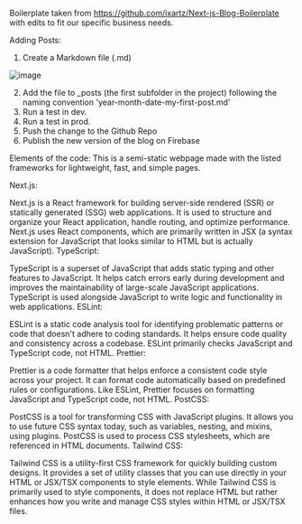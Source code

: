 Boilerplate taken from https://github.com/ixartz/Next-js-Blog-Boilerplate with edits to fit our specific business needs. 

Adding Posts:
1. Create a Markdown file (.md)

![image](https://github.com/cncordance/AGsPersonalBlog/assets/168015665/fe765923-328b-4e06-bd70-2f033b12c1d2)

2. Add the file to _posts (the first subfolder in the project) following the naming convention 'year-month-date-my-first-post.md'
3. Run a test in dev.
4. Run a test in prod. 
5. Push the change to the Github Repo
6. Publish the new version of the blog on Firebase

Elements of the code: 
This is a semi-static webpage made with the listed frameworks for lightweight, fast, and simple pages. 

Next.js:

Next.js is a React framework for building server-side rendered (SSR) or statically generated (SSG) web applications.
It is used to structure and organize your React application, handle routing, and optimize performance.
Next.js uses React components, which are primarily written in JSX (a syntax extension for JavaScript that looks similar to HTML but is actually JavaScript).
TypeScript:

TypeScript is a superset of JavaScript that adds static typing and other features to JavaScript.
It helps catch errors early during development and improves the maintainability of large-scale JavaScript applications.
TypeScript is used alongside JavaScript to write logic and functionality in web applications.
ESLint:

ESLint is a static code analysis tool for identifying problematic patterns or code that doesn't adhere to coding standards.
It helps ensure code quality and consistency across a codebase.
ESLint primarily checks JavaScript and TypeScript code, not HTML.
Prettier:

Prettier is a code formatter that helps enforce a consistent code style across your project.
It can format code automatically based on predefined rules or configurations.
Like ESLint, Prettier focuses on formatting JavaScript and TypeScript code, not HTML.
PostCSS:

PostCSS is a tool for transforming CSS with JavaScript plugins.
It allows you to use future CSS syntax today, such as variables, nesting, and mixins, using plugins.
PostCSS is used to process CSS stylesheets, which are referenced in HTML documents.
Tailwind CSS:

Tailwind CSS is a utility-first CSS framework for quickly building custom designs.
It provides a set of utility classes that you can use directly in your HTML or JSX/TSX components to style elements.
While Tailwind CSS is primarily used to style components, it does not replace HTML but rather enhances how you write and manage CSS styles within HTML or JSX/TSX files.
